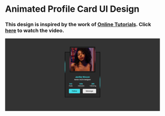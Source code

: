 # Animated Profile Card UI Design
### This design is inspired by the work of [Online Tutorials](https://www.youtube.com/@OnlineTutorialsYT). Click [here](https://youtu.be/b2jVm6EAJt0) to watch the video.

![preview img](/preview.png)
